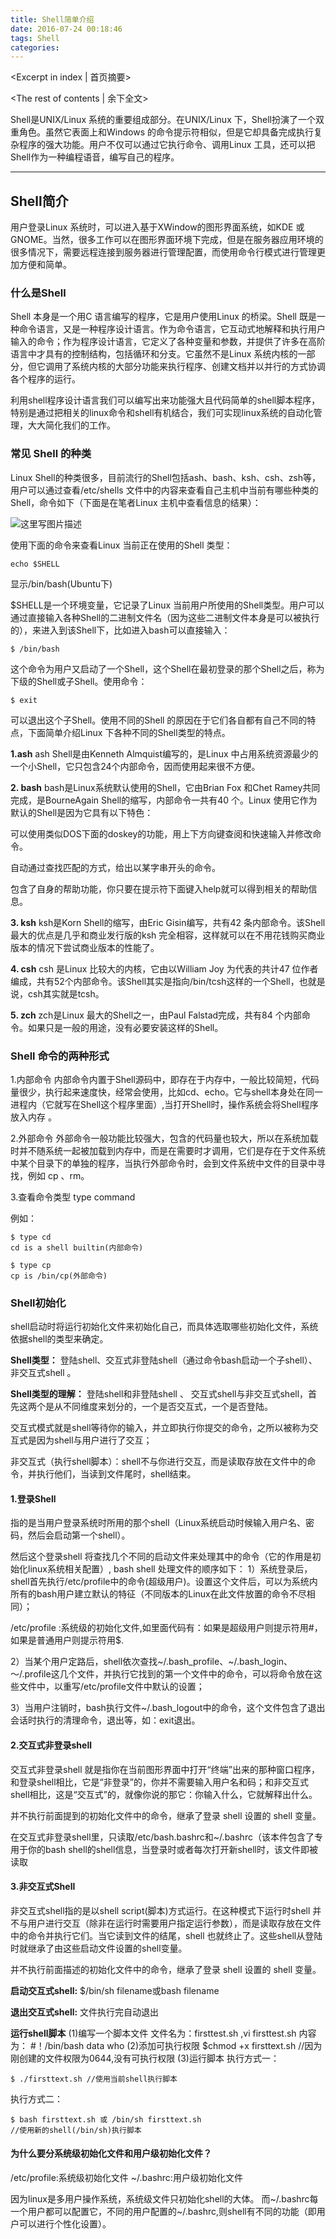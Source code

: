 ```yaml
---
title: Shell简单介绍
date: 2016-07-24 00:18:46
tags: Shell
categories:
---
```

<Excerpt in index | 首页摘要> 
<!-- more -->
<The rest of contents | 余下全文>

Shell是UNIX/Linux 系统的重要组成部分。在UNIX/Linux 下，Shell扮演了一个双重角色。虽然它表面上和Windows 的命令提示符相似，但是它却具备完成执行复杂程序的强大功能。用户不仅可以通过它执行命令、调用Linux 工具，还可以把Shell作为一种编程语音，编写自己的程序。


----------


## Shell简介
用户登录Linux 系统时，可以进入基于XWindow的图形界面系统，如KDE 或GNOME。当然，很多工作可以在图形界面环境下完成，但是在服务器应用环境的很多情况下，需要远程连接到服务器进行管理配置，而使用命令行模式进行管理更加方便和简单。

### 什么是Shell
Shell 本身是一个用C 语言编写的程序，它是用户使用Linux 的桥梁。Shell 既是一种命令语言，又是一种程序设计语言。作为命令语言，它互动式地解释和执行用户输入的命令；作为程序设计语言，它定义了各种变量和参数，并提供了许多在高阶语言中才具有的控制结构，包括循环和分支。它虽然不是Linux 系统内核的一部分，但它调用了系统内核的大部分功能来执行程序、创建文档并以并行的方式协调各个程序的运行。

利用shell程序设计语言我们可以编写出来功能强大且代码简单的shell脚本程序，特别是通过把相关的linux命令和shell有机结合，我们可实现linux系统的自动化管理，大大简化我们的工作。

### 常见 Shell 的种类
Linux Shell的种类很多，目前流行的Shell包括ash、bash、ksh、csh、zsh等，用户可以通过查看/etc/shells 文件中的内容来查看自己主机中当前有哪些种类的Shell，命令如下（下面是在笔者Linux 主机中查看信息的结果）：

![这里写图片描述](http://img.blog.csdn.net/20160322093659004)

使用下面的命令来查看Linux 当前正在使用的Shell 类型：

```
echo $SHELL
```
显示/bin/bash(Ubuntu下)

$SHELL是一个环境变量，它记录了Linux 当前用户所使用的Shell类型。用户可以通过直接输入各种Shell的二进制文件名（因为这些二进制文件本身是可以被执行的），来进入到该Shell下，比如进入bash可以直接输入：

```
$ /bin/bash
```
这个命令为用户又启动了一个Shell，这个Shell在最初登录的那个Shell之后，称为下级的Shell或子Shell。使用命令：

```
$ exit
```
可以退出这个子Shell。使用不同的Shell 的原因在于它们各自都有自己不同的特点，下面简单介绍Linux 下各种不同的Shell类型的特点。

**1.ash**
ash Shell是由Kenneth Almquist编写的，是Linux 中占用系统资源最少的一个小Shell，它只包含24个内部命令，因而使用起来很不方便。

**2. bash**
bash是Linux系统默认使用的Shell，它由Brian Fox 和Chet Ramey共同完成，是BourneAgain Shell的缩写，内部命令一共有40 个。Linux 使用它作为默认的Shell是因为它具有以下特色：

可以使用类似DOS下面的doskey的功能，用上下方向键查阅和快速输入并修改命令。

自动通过查找匹配的方式，给出以某字串开头的命令。

包含了自身的帮助功能，你只要在提示符下面键入help就可以得到相关的帮助信息。

**3. ksh**
ksh是Korn Shell的缩写，由Eric Gisin编写，共有42 条内部命令。该Shell最大的优点是几乎和商业发行版的ksh 完全相容，这样就可以在不用花钱购买商业版本的情况下尝试商业版本的性能了。

**4. csh**
csh 是Linux 比较大的内核，它由以William Joy 为代表的共计47 位作者编成，共有52个内部命令。该Shell其实是指向/bin/tcsh这样的一个Shell，也就是说，csh其实就是tcsh。

**5. zch**
zch是Linux 最大的Shell之一，由Paul Falstad完成，共有84 个内部命令。如果只是一般的用途，没有必要安装这样的Shell。

### Shell 命令的两种形式
1.内部命令
内部命令内置于Shell源码中，即存在于内存中，一般比较简短，代码量很少，执行起来速度快，经常会使用，比如cd、echo。它与shell本身处在同一进程内（它就写在Shell这个程序里面）,当打开Shell时，操作系统会将Shell程序放入内存 。

2.外部命令
外部命令一般功能比较强大，包含的代码量也较大，所以在系统加载时并不随系统一起被加载到内存中，而是在需要时才调用，它们是存在于文件系统中某个目录下的单独的程序，当执行外部命令时，会到文件系统中文件的目录中寻找，例如 cp 、rm。 

3.查看命令类型
type  command

例如：

```
$ type cd 
cd is a shell builtin(内部命令)
```

```
$ type cp
cp is /bin/cp(外部命令)
```

### Shell初始化
shell启动时将运行初始化文件来初始化自己，而具体选取哪些初始化文件，系统依据shell的类型来确定。

**Shell类型：**
登陆shell、交互式非登陆shell（通过命令bash启动一个子shell）、非交互式shell 。

**Shell类型的理解：**
登陆shell和非登陆shell 、 交互式shell与非交互式shell，首先这两个是从不同维度来划分的，一个是否交互式，一个是否登陆。

交互式模式就是shell等待你的输入，并立即执行你提交的命令，之所以被称为交互式是因为shell与用户进行了交互；

非交互式（执行shell脚本）：shell不与你进行交互，而是读取存放在文件中的命令，并执行他们，当读到文件尾时，shell结束。

#### **1.登录Shell**
指的是当用户登录系统时所用的那个shell（Linux系统启动时候输入用户名、密码，然后会启动第一个shell）。

然后这个登录shell 将查找几个不同的启动文件来处理其中的命令（它的作用是初始化linux系统相关配置）, bash shell 处理文件的顺序如下：
1）系统登录后，shell首先执行/etc/profile中的命令(超级用户)。设置这个文件后，可以为系统内所有的bash用户建立默认的特征（不同版本的Linux在此文件放置的命令不尽相同）；

/etc/profile :系统级的初始化文件,如里面代码有：如果是超级用户则提示符用#，如果是普通用户则提示符用$.

2）当某个用户定路后，shell依次查找~/.bash_profile、~/.bash_login、～/.profile这几个文件，并执行它找到的第一个文件中的命令，可以将命令放在这些文件中，以重写/etc/profile文件中默认的设置；

3）当用户注销时，bash执行文件~/.bash_logout中的命令，这个文件包含了退出会话时执行的清理命令，退出等，如：exit退出。

#### 2.交互式非登录shell 
交互式非登录shell 就是指你在当前图形界面中打开“终端”出来的那种窗口程序，和登录shell相比，它是“非登录”的，你并不需要输入用户名和码；和非交互式shell相比，这是“交互式”的，就像你说的那它：你输入什么，它就解释出什么。

并不执行前面提到的初始化文件中的命令，继承了登录 shell 设置的 shell 变量。

在交互式非登录shell里，只读取/etc/bash.bashrc和~/.bashrc（该本件包含了专用于你的bash shell的shell信息，当登录时或者每次打开新shell时，该文件即被读取

#### **3.非交互式Shell**

非交互式shell指的是以shell script(脚本)方式运行。在这种模式下运行时shell 并不与用户进行交互（除非在运行时需要用户指定运行参数），而是读取存放在文件中的命令并执行它们。当它读到文件的结尾，shell 也就终止了。这些shell从登陆时就继承了由这些启动文件设置的shell变量。

并不执行前面描述的初始化文件中的命令，继承了登录 shell 设置的 shell 变量。

**启动交互式shell:**
$/bin/sh filename或bash filename

**退出交互式shell:**
文件执行完自动退出

**运行shell脚本**
(1)编写一个脚本文件
文件名为：firsttest.sh ,vi firsttest.sh
内容为：
\#！/bin/bash
data
who
(2)添加可执行权限
$chmod +x firsttext.sh  //因为刚创建的文件权限为0644,没有可执行权限
(3)运行脚本
执行方式一：

```
$ ./firsttext.sh //使用当前shell执行脚本
```
执行方式二：

```
$ bash firsttext.sh 或 /bin/sh firsttext.sh 
//使用新的shell(/bin/sh)执行脚本
```

#### 为什么要分系统级初始化文件和用户级初始化文件？
/etc/profile:系统级初始化文件
~/.bashrc:用户级初始化文件

因为linux是多用户操作系统，系统级文件只初始化shell的大体。
而~/.bashrc每一个用户都可以配置它，不同的用户配置的~/.bashrc,则shell有不同的功能（即用户可以进行个性化设置）。


